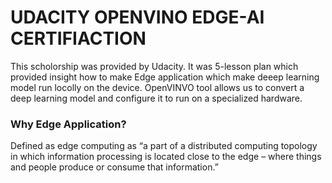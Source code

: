 
# UDACITY OPENVINO EDGE-AI CERTIFIACTION

 This scholorship was provided by Udacity. It was 5-lesson plan which provided insight how to make Edge application which make deeep learning model run locolly on the device. OpenVINVO tool allows us to convert a deep learning model and configure it to run on a specialized hardware.

### Why Edge Application?
Defined as edge computing as “a part of a distributed computing topology in which information processing is located close to the edge – where things and people produce or consume that information.”

